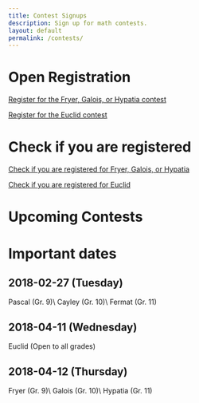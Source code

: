 ```yaml
---
title: Contest Signups
description: Sign up for math contests.
layout: default
permalink: /contests/
---
```


# Open Registration
[Register for the Fryer, Galois, or Hypatia contest](https://docs.google.com/forms/d/e/1FAIpQLScT2ZiHT1kIuK9NWt6eSRso_IUPsxOoKVWtYLcr5Db8OXg8sg/viewform?usp=sf_link)

[Register for the Euclid contest](https://docs.google.com/forms/d/e/1FAIpQLSdxt4jwsO6SuCKCSyH1dGNUx0MDeWJtZrQ2aqImoK-96uiBXg/viewform?usp=sf_link)

# Check if you are registered
[Check if you are registered for Fryer, Galois, or Hypatia](https://docs.google.com/spreadsheets/d/108UI6QhG_JoAhxS3g54vN04dWpdsjffC4bba01rBts4/edit?usp=sharing)

[Check if you are registered for Euclid](https://docs.google.com/spreadsheets/d/1IScAL6cSXG3optU7INbxhVlUlmvgisvzah4ijrpD1lY/edit?usp=sharing)

<!--
Currently no contests are open for registration. We email all members when sign ups for any contest open, so make sure that you have [registered](https://docs.google.com/forms/d/e/1FAIpQLSep96V56cLMw8NlLrIVQUZOxjBxU7iJSyFpDpnj6kJT8ZCfVw/viewform?usp=sf_link)!
-->

# Upcoming Contests

# Important dates
## 2018-02-27 (Tuesday)
Pascal (Gr. 9)\\
Cayley (Gr. 10)\\
Fermat (Gr. 11)
## 2018-04-11 (Wednesday)
Euclid (Open to all grades)
## 2018-04-12 (Thursday)
Fryer (Gr. 9)\\
Galois (Gr. 10)\\
Hypatia (Gr. 11)
